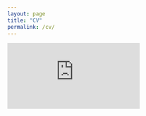 ```yaml
---
layout: page
title: "CV"
permalink: /cv/
---
```


<div class="cv-container">
  <embed src="https://drive.google.com/viewerng/
viewer?embedded=true&url={{site.url}}/wang-cv-june-22.pdf" />
</div>
